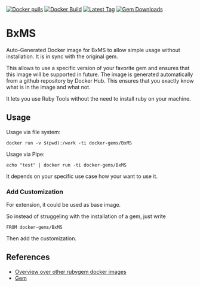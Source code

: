 [![Docker pulls](https://img.shields.io/docker/pulls/rubygem/BxMS.svg)](https://hub.docker.com/r/rubygem/BxMS/)
[![Docker Build](https://img.shields.io/docker/automated/rubygem/BxMS.svg)](https://hub.docker.com/r/rubygem/BxMS/)
[![Latest Tag](https://img.shields.io/github/tag/docker-rubygem/BxMS.svg)](https://hub.docker.com/r/rubygem/BxMS/)
[![Gem Downloads](https://img.shields.io/gem/dt/BxMS.svg)](https://rubygems.org/gems/BxMS/)
# BxMS

Auto-Generated Docker image for BxMS to allow simple usage without installation.
It is in sync with the original gem.

This allows to use a specific version of your favorite gem and ensures that this image will be supported in future.
The image is generated automatically from a github repository by Docker Hub.
This ensures that you exactly know what is in the image and what not.

It lets you use Ruby Tools without the need to install ruby on your machine.

## Usage

Usage via file system:

`docker run -v $(pwd):/work -ti docker-gems/BxMS`

Usage via Pipe:

`echo "test" | docker run -ti docker-gems/BxMS`

It depends on your specific use case how your want to use it.

### Add Customization

For extension, it could be used as base image.

So instead of struggeling with the installation of a gem, just write

`FROM docker-gems/BxMS`

Then add the customization.

## References

 - [Overview over other rubygem docker images](https://github.com/thinkbot/docker-rubygem)
 - [Gem](https://rubygems.org/gems/BxMS/)
